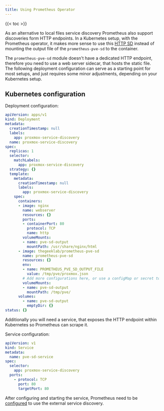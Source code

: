 ```yaml
---
title: Using Prometheus Operator
---
```


{{< toc >}}

As an alternative to local files service discovery Prometheus also support discoveries form HTTP endpoints. In a Kubernetes setup, with the Prometheus operator, it makes more sense to use this [HTTP SD](https://prometheus.io/docs/prometheus/latest/configuration/configuration/#http_sd_config) instead of mounting the output file of the `prometheus-pve-sd` to the container.

The `prometheus-pve-sd` module doesn't have a dedicated HTTP endpoint, therefore you need to use a web server sidecar, that hosts the static file. The following deployment configuration can serve as a starting point for most setups, and just requires some minor adjustments, depending on your Kubernetes setup.

## Kubernetes configuration

Deployment configuration:

```YAML
apiVersion: apps/v1
kind: Deployment
metadata:
  creationTimestamp: null
  labels:
    app: proxmox-service-discovery
  name: proxmox-service-discovery
spec:
  replicas: 1
  selector:
    matchLabels:
      app: proxmox-service-discovery
  strategy: {}
  template:
    metadata:
      creationTimestamp: null
      labels:
        app: proxmox-service-discovery
    spec:
      containers:
      - image: nginx
        name: webserver
        resources: {}
        ports:
        - containerPort: 80
          protocol: TCP
          name: http
        volumeMounts:
        - name: pve-sd-output
          mountPath: /usr/share/nginx/html
      - image: thegeeklab/prometheus-pve-sd
        name: prometheus-pve-sd
        resources: {}
        env:
        - name: PROMETHEUS_PVE_SD_OUTPUT_FILE
          value: /tmp/pve/proxmox.json
        # Add more configurations here, or use a configMap or secret to inject the remaining configs
        volumeMounts:
        - name: pve-sd-output
          mountPath: /tmp/pve/
      volumes:
        - name: pve-sd-output
          emptyDir: {}
status: {}
```

Additionally you will need a service, that exposes the HTTP endpoint within Kubernetes so Prometheus can scrape it.

Service configuration:

```YAML
apiVersion: v1
kind: Service
metadata:
  name: pve-sd-service
spec:
  selector:
    app: proxmox-service-discovery
  ports:
    - protocol: TCP
      port: 80
      targetPort: 80
```

After configuring and starting the service, Prometheus need to be [configured](/usage/getting-started/#prometheus-configuration) to use the external service discovery.
